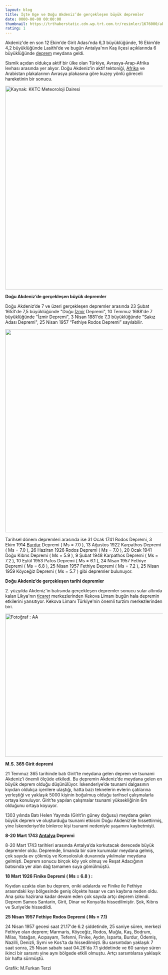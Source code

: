 ```yaml
--- 
layout: blog
title: İşte Ege ve Doğu Akdeniz’de gerçekleşen büyük depremler
date: 0000-00-00 00:00:00
thumbnail: https://trthaberstatic.cdn.wp.trt.com.tr/resimler/1676000/akdeniz-deprem-aa-1677484.jpg
rating: 1
---
```

<p>
	Akdeniz'de en son 12 Ekim’de Girit Adası’nda 6,3 büyüklüğünde, 16 Ekim’de 4,2 büyüklüğünde Lasithi’de ve bugün Antalya'nın Kaş ilçesi açıklarında 6 büyüklüğünde <a href="https://www.trthaber.com/etiket/deprem/" target="_blank">deprem</a> meydana geldi.</p>
<p>
	Sismik açıdan oldukça aktif bir ülke olan Türkiye, Avrasya-Arap-Afrika levhası arasında yer alıyor. Doğu Akdeniz’in aktif tektoniği, <a href="https://www.trthaber.com/etiket/afrika/" target="_blank">Afrika</a> ve Arabistan plakalarının Avrasya plakasına göre kuzey yönlü göreceli hareketinin bir sonucu.</p>
<p>
	<img alt="Kaynak: KKTC Meteoroloji Dairesi" src="../dosyalar/images/1(798).jpg" style="width: 650px; height: 651px;" /></p>
<p>
	<strong>Doğu Akdeniz’de gerçekleşen büyük depremler</strong></p>
<p>
	Doğu Akdeniz’de 7 ve üzeri gerçekleşen depremler arasında 23 Şubat 1653'de 7,5 büyüklüğünde "Doğu <a href="https://www.trthaber.com/etiket/izmir/" target="_blank">İzmir</a> Depremi", 10 Temmuz 1688'de 7 büyüklüğünde "İzmir Depremi", 3 Nisan 1881'de 7,3 büyüklüğünde "Sakız Adası Depremi", 25 Nisan 1957 “Fethiye Rodos Depremi” sayılabilir.</p>
<p>
	<img alt="" src="../dosyalar/images/AKDENİZ ÜLKELERİ-03.jpg" style="width: 650px; height: 650px;" /></p>
<p>
	Tarihsel dönem depremleri arasında ise 31 Ocak 1741 Rodos Depremi, 3 Ekim 1914 <a href="https://www.trthaber.com/etiket/burdur/" target="_blank">Burdur</a> Depremi ( Ms = 7.0 ), 13 Ağustos 1922 Karpathos Depremi ( Ms = 7.0 ), 26 Haziran 1926 Rodos Depremi ( Ms = 7.0 ), 20 Ocak 1941 Doğu Kıbrıs Depremi ( Ms = 5.9 ), 9 Şubat 1948 Karpathos Depremi ( Ms = 7.2 ), 10 Eylül 1953 Pafos Depremi ( Ms = 6.1 ), 24 Nisan 1957 Fethiye Depremi ( Ms = 6.8 ), 25 Nisan 1957 Fethiye Depremi ( Ms = 7.2 ), 25 Nisan 1959 Köyceğiz Depremi ( Ms = 5.7 ) gibi depremler bulunuyor.</p>
<p>
	<strong>Doğu Akdeniz’de gerçekleşen tarihi depremler</strong></p>
<p>
	2. yüzyılda Akdeniz'in batısında gerçekleşen depremler sonucu sular altında kalan Likya'nın <a href="https://www.trthaber.com/etiket/ticaret/" target="_blank">ticaret</a> merkezlerinden Kekova Limanı bugün hala depremin etkilerini yansıtıyor. Kekova Limanı Türkiye'nin önemli turzim merkezlerinden biri. </p>
<p>
	<img alt="Fotoğraf : AA" src="../dosyalar/images/AA-120769358.jpg" style="width: 650px; height: 458px;" /></p>
<p>
	<strong>M.S. 365 Girit depremi</strong></p>
<p>
	21 Temmuz 365 tarihinde batı Girit’te meydana gelen deprem ve tsunami Akdeniz’i önemli ölçüde etkiledi. Bu depremin Akdeniz’de meydana gelen en büyük deprem olduğu düşünülüyor. İskenderiye’de tsunami dalgasının kıyıdan oldukça içerilere ulaştığı, hatta bazı teknelerin evlerin çatılarına yerleştiği ve yaklaşık 5000 kişinin boğulmuş olduğu tarihsel çalışmalarla ortaya konuluyor. Girit’te yapılan çalışmalar tsunami yüksekliğinin 6m olduğunu ortaya koyuyor.</p>
<p>
	1303 yılında Batı Helen Yayında (Girit’in güney doğusu) meydana gelen büyük deprem ve oluşturduğu tsunami etkisini Doğu Akdeniz’de hissettirmiş, yine İskenderiye’de binlerce kişi tsunami nedeniyle yaşamını kaybetmişti.</p>
<p>
	<strong>8-20 Mart 1743 <a href="https://www.trthaber.com/etiket/antalya/" target="_blank">Antalya</a> Depremi</strong></p>
<p>
	8-20 Mart 1743 tarihleri arasında Antalya’da korkutacak derecede büyük depremler oldu. Depremde, limanda bir süre kurumalar meydana gelmiş, çok sayıda ev çökmüş ve Konsolosluk duvarında yıkılmalar meydana gelmişti. Deprem sonucu birçok köy yok olmuş ve Reşat Adacığının batısında yer alan dağ tamamen suya gömülmüştü.</p>
<p>
	<strong>18 Mart 1926 Finike Depremi ( Ms = 6.8 ) :</strong></p>
<p>
	Kıyıdan uzakta olan bu deprem, oniki adalarda ve Finike ile Fethiye arasındaki kıyı bölgesinde geniş ölçekte hasar ve can kaybına neden oldu. Ana şoku hazirana kadar devam eden çok sayıda artçı deprem izlendi. Deprem Samos Santarin, Girit, Dinar ve Konya’da hissedilmiştir. Şok, Kıbrıs ve Suriye’de hissedildi.</p>
<p>
	<strong>25 Nisan 1957 Fethiye Rodos Depremi ( Ms = 7.1)</strong></p>
<p>
	24 Nisan 1957 gecesi saat 21.17'de 6.2 şiddetinde, 25 saniye süren, merkezi Fethiye olan deprem; Marmaris, Köyceğiz, Rodos, Muğla, Kaş, Bodrum, Milas, Yatağan, Acıpayam, Tefenni, Finike, Aydın, Isparta, Burdur, Ödemiş, Nazilli, Denizli, Symi ve Kos'ta da hissedilmişti. Bu sarsıntıdan yaklaşık 7 saat sonra, 25 Nisan sabahı saat 04.26'da 7.1 şiddetinde ve 60 saniye süren ikinci bir sarsıntı yine aynı bölgede etkili olmuştu. Artçı sarsıntılarsa yaklaşık bir hafta sürmüştü.</p>
<p>
	Grafik: M.Furkan Terzi</p>
